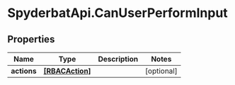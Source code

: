 # SpyderbatApi.CanUserPerformInput

## Properties

Name | Type | Description | Notes
------------ | ------------- | ------------- | -------------
**actions** | [**[RBACAction]**](RBACAction.md) |  | [optional] 


